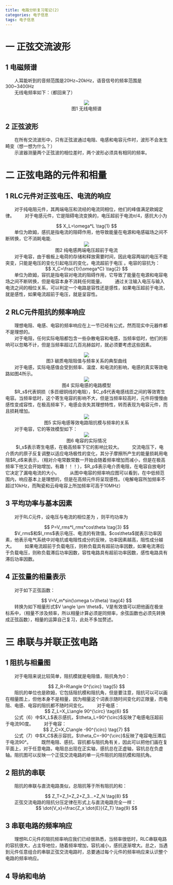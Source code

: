 ```yaml
---
title: 电路分析复习笔记(2)
categories: 电子信息  
tags: 电子信息 
---
```

# 一 正弦交流波形
## 1 电磁频谱
　　人耳能听到的音频范围是20Hz~20kHz，语音信号的频率范围是300~3400Hz  
　　无线电频率如下：（都回来了）
<div align=center><img src="/public/image/电路分析复习笔记/无线电频谱.jpg"/></div>
<div><center>图1 无线电频谱</center></div>

## 2 正弦波形
　　在所有交流波形中，只有正弦波通过电阻、电感和电容元件时，波形不会发生畸变（想一想为什么？）  
　　示波器测量两个正弦波的相位差时，两个波形必须具有相同的频率。
# 二 正弦电路的元件和相量
## 1 RLC元件对正弦电压、电流的响应
　　对于纯电阻元件，其两端电压和流经的电流同相位，他们的峰值满足欧姆定律。
　　对于电感元件，它是阻碍电流变换的，电压超前于电流$\pi/4$，感抗大小为
<div><center>
$$ 
X_L=\omega*L \tag{1} 
$$
</center></div>
　　单位为欧姆，感抗是指电流的阻碍作用，他导致能量在电源和电感磁场之间不断转换，它不消耗电能.
<div align=center><img src="/public/image/电路分析复习笔记/纯电感两端电压超前于电流.jpg"/><br>图2 纯电感两端电压超前于电流</div>
　　对于电容，由于极板上电荷的存储和释放需要时间，因此电容两端的电压不能突变，只能是电压的变化引起电压的变化，电流超前于电压 。电容的容抗为：
<div><center>
$$ 
X_C=\frac{1}{\omega*C} \tag{2} 
$$
</center></div>
　　单位为欧姆，容抗是指电容对电流的阻碍作用，它导致了能量在电源和电容电场之间不断转换，但是电容本身不消耗任何能量。  
　　通过关注输入电压与输入电流之间的相位关系，可以判定一个电路是容性还是感性，如果电压超前于电流，就是感性，如果电流超前于电压，就是呈容性。

## 2 RLC元件阻抗的频率响应
　　理想电阻、电感、电容的频率响应在上一节已经有公式，然而现实中元器件都不是理想的。  
　　对于电阻，任何实际电阻都包含一些杂散电容和电感，当频率低时，他们的影响可以忽略不计，但是当频率超过几百兆赫兹时，就必须要考虑这些因素。
<div align=center><img src="/public/image/电路分析复习笔记/碳质电阻阻值与频率关系的典型曲线.jpg"/><br>图3 碳质电阻阻值与频率关系的典型曲线</div>
　　对于电感，实际电感值会受到频率、温度、和电流的影响，电感的真实等效电路如图4所示。
<div align=center><img src="/public/image/电路分析复习笔记/实际电感的电路模型.jpg"/><br>图4  实际电感的电路模型</div>
　　$R_s$代表铜损（多匝细铜线的电阻），$C_p$代表电感线匝之间的等效寄生电容。当频率低时，这个寄生电容的影响不大，但是当频率较高时，元件将慢慢由感性变成容性，在极高频率下，电感会丧失其理想特性，转而表现为电容元件，而且损耗增加。
<div align=center><img src="/public/image/电路分析复习笔记/实际电感等效电路阻抗模与频率的关系.jpg"/><br>图5 实际电感等效电路阻抗模与频率的关系</div>
　　对于电容，它的等效模型如下：
<div align=center><img src="/public/image/电路分析复习笔记/电容的实际情况.jpg"/><br>图6 电容的实际情况</div>
　　 $I_s$表示寄生电感，在极高频率下它的影响比较大。  
　　交流电压下，电介质内的原子反复调整以适应电场极性的变化，其分子摩擦所产生的能量损耗用电阻$R_d$来表示，（相对介电常数常数一开始会随着频率增加而减小，但是在极高频率下他又会开始增加，有趣！！！），$R_p$表示电介质电阻，在电容自放电时它决定了漏电电流的大小。  
　　从图中电容的频率响应图可以看到，在中低频范围内，响应基本上是理想的，但是在高频元件将呈现感性。（电解电容所加频率不超过10kHz，而陶瓷和云母电容上所加频率可高于10MHz）

## 3 平均功率与基本因素
　　对于RLC元件，设电压与电流的相位差为 ，则平均功率为
<div><center>
$$ 
P=V_rms*I_rms*cos\theta \tag{3} 
$$
</center></div>
　　$V_rms$和$I_rms$表示电压、电流的有效值。$cos\theta$就表示功率因素，他表示电气系统中对电抗或电阻性成分的反映，功率因素越高，阻性成分越大。  
　　如果电流超前于负载电压，则称负载具有超前功率因数，如果电流滞后于负载电压，则称负载滞后功率因数，容性电路具有超前功率因数，感性电路具有滞后功率因数。

## 4 正弦量的相量表示
　　对于如下正弦函数：
<div><center>
$$ 
V=V_m*sin(\omega t+\theta) \tag{4} 
$$
</center></div>
　　转换为如下相量形式$V \angle \pm \theta$，V是有效值可以把他画在极坐标系中，（相量不涉及频率，所以相量计算必须是同频率，余弦函数也必须先转换成正弦函数），相量的运算自己复习，此处不多加赘述。

# 三 串联与并联正弦电路
## 1 阻抗与相量图
　　对于电阻来说比较简单，阻抗模就是电阻值，阻抗角为0：
<div><center>
$$ 
Z_R=R\angle 0^{\circ} \tag{5} 
$$
</center></div>
　　阻抗的单位也是欧姆，它包括阻抗模和阻抗角，但是要注意，阻抗可以可以画在相量图上，但他本身不是相量，因为相量这个词表示随时间变化的正限量，而电阻、电感、电容的阻抗都不随时间变化。  
　　对于电感：
<div><center>
$$ 
Z_L=X_L\angle 90^{\circ} \tag{6} 
$$
</center></div>
　　公式（6）中$X_L$表示感抗，$\theta_L=90^{\circ}$反映了电感电压超前于电流90度。  
　　对于电容：
  <div><center>
$$ 
Z_C=X_C\angle -90^{\circ} \tag{7} 
$$
</center></div>
　　公式（7）中$X_C$表示容抗，$\theta_C=-90^{\circ}$反映了电容电压滞后于电流90°。  
　　既然电阻、感抗、容抗都与阻抗角有关，因此可以把他们画在复平面上，对于任意电路，电阻总出现在正实轴，感抗总在正虚轴，容抗总在负虚轴。阻抗图可以反映一个正弦交流电路的单一元件阻抗的阻抗模和阻抗角。

## 2 阻抗的串联
　　阻抗的串联与直流电路类似，总阻抗等于所有阻抗的和：
<div><center>
$$ 
Z_T=Z_1+Z_2+Z_3...+Z_N \tag{8} 
$$
</center></div>
　　正弦交流电路的阻抗分压定律在形式上与直流电路完全一样：
<div><center>
$$ 
\dot{V_x}=\frac{Z_x \dot{E}}{Z_T} \tag{9} 
$$
</center></div>

## 3 串联电路的频率响应
　　理想RLC元件的阻抗频率响应我们已经很熟悉，当频率很低时，RLC串联电路的容抗很大，占主导地位，随着频率增加，容抗减小，感抗逐渐增大。总之，当遇到元件任意组合的串联正弦交流电路时，总要通过每个元件的频率响应来认识整个电路的频率响应。
## 4 导纳和电纳